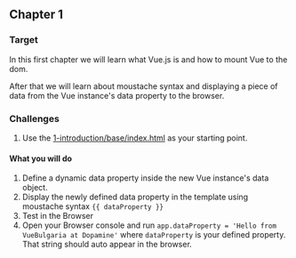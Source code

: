 ## Chapter 1

### Target

In this first chapter we will learn what Vue.js is and how to mount Vue to the dom. 

After that we will learn about moustache syntax and displaying a piece of data from the Vue instance's data property to the browser.

### Challenges

1. Use the [1-introduction/base/index.html](./base/index.html) as your starting point. 

#### What you will do
1. Define a dynamic data property inside the new Vue instance's data object.
2. Display the newly defined data property in the template using moustache syntax `{{ dataProperty }}`
3. Test in the Browser
4. Open your Browser console and run `app.dataProperty = 'Hello from VueBulgaria at Dopamine'` where `dataProperty` is your defined property. That string should auto appear in the browser.
